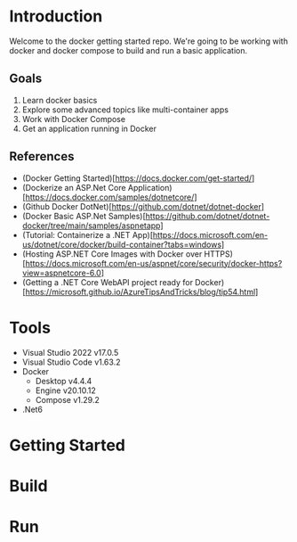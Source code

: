 # Introduction

Welcome to the docker getting started repo.  We're going to be working with docker and docker compose to build and run a basic application.

## Goals

1. Learn docker basics
2. Explore some advanced topics like multi-container apps
3. Work with Docker Compose
4. Get an application running in Docker

## References

- (Docker Getting Started)[https://docs.docker.com/get-started/]
- (Dockerize an ASP.Net Core Application)[https://docs.docker.com/samples/dotnetcore/]
- (Github Docker DotNet)[https://github.com/dotnet/dotnet-docker]
- (Docker Basic ASP.Net Samples)[https://github.com/dotnet/dotnet-docker/tree/main/samples/aspnetapp]
- (Tutorial: Containerize a .NET App)[https://docs.microsoft.com/en-us/dotnet/core/docker/build-container?tabs=windows]
- (Hosting ASP.NET Core Images with Docker over HTTPS)[https://docs.microsoft.com/en-us/aspnet/core/security/docker-https?view=aspnetcore-6.0]
- (Getting a .NET Core WebAPI project ready for Docker)[https://microsoft.github.io/AzureTipsAndTricks/blog/tip54.html]

# Tools
- Visual Studio 2022 v17.0.5
- Visual Studio Code v1.63.2
- Docker
    - Desktop v4.4.4
    - Engine v20.10.12
    - Compose v1.29.2
- .Net6

# Getting Started

# Build

# Run
